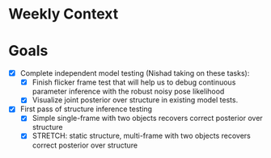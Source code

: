 # Weekly Context




# Goals

* [X] Complete independent model testing (Nishad taking on these tasks):
    * [X] Finish flicker frame test that will help us to debug continuous
          parameter inference with the robust noisy pose likelihood
    * [X] Visualize joint posterior over structure in existing model tests.
* [X] First pass of structure inference testing
    * [X] Simple single-frame with two objects recovers correct posterior over
          structure
    * [X] STRETCH: static structure, multi-frame with two objects recovers
          correct posterior over structure
